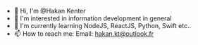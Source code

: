 - 👋 Hi, I'm @Hakan Kenter
- 👀 I'm interested in information development in general
- 🌱 I'm currently learning NodeJS, ReactJS, Python, Swift etc..
- 📫 How to reach me:
Email: hakan.kt@outlook.fr
